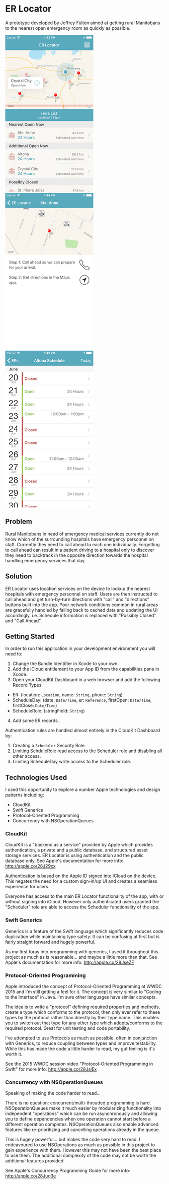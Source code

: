 # ER Locator

A prototype developed by Jeffrey Fulton aimed at getting rural Manitobans to the nearest open emergency room as quickly as possible.

![alt text](./ScreenShotMain.png "ER Locator main screen.")
![alt text](./ScreenShotDetails.png "ER Locator ER details screen.")
![alt text](./ScreenShotSchedule.png "ER Locator scheduling screen.")

## Problem

Rural Manitobans in need of emergency medical services currently do not know which of the surrounding hospitals have emergency personnel on staff. Currently they need to call ahead to each one individually. Forgetting to call ahead can result in a patient driving to a hospital only to discover they need to backtrack in the opposite direction towards the hospital handling emergency services that day.

## Solution

ER Locator uses location services on the device to lookup the nearest hospitals with emergency personnel on staff. Users are then instructed to call ahead and get turn-by-turn directions with "call" and "directions" buttons built into the app. Poor network conditions common in rural areas are gracefully handled by falling back to cached data and updating the UI accordingly. i.e. Schedule information is replaced with "Possibly Closed" and "Call Ahead".

## Getting Started

In order to run this application in your development environment you will need to:

1. Change the Bundle Identifier in Xcode to your own.
2. Add the iCloud entitlement to your App ID from the capabilities pane in Xcode.
3. Open your CloudKit Dashboard in a web browser and add the following Record Types:
  - ER: (location: `Location`, name: `String`, phone: `String`)
  - ScheduleDay: (date: `Date/Time`, er: `Reference`, firstOpen: `Date/Time`, firstClose: `Date/Time`)
  - ScheduleRole: (stringField: `String`)
4. Add some ER records.

Authentication rules are handled almost entirely in the CloudKit Dashboard by:

1. Creating a `Scheduler` Security Role.
2. Limiting SchduleRole read access to the Scheduler role and disabling all other access.
3. Limiting ScheduleDay write access to the Scheduler role.

## Technologies Used

I used this opportunity to explore a number Apple technologies and design patterns including:

- CloudKit
- Swift Generics
- Protocol-Oriented Programming
- Concurrency with NSOperationQueues

### CloudKit

CloudKit is a "backend as a service" provided by Apple which provides authentication, a private and a public database, and structured asset storage services. ER Locator is using authentication and the public database only. See Apple's documentation for more info: http://apple.co/28J29xx

Authentication is based on the Apple ID signed into iCloud on the device. This negates the need for a custom sign-in/up UI and creates a seamless experience for users. 

Everyone has access to the main ER Locator functionality of the app, with or without signing into iCloud. However only authenticated users granted the "Scheduler" role are able to access the Scheduler functionality of the app.

### Swift Generics

Generics is a feature of the Swift language which significantly reduces code duplication while maintaining type safety. It can be confusing at first but is fairly straight forward and hugely powerful.

As my first foray into programming with generics, I used it throughout this project as much as is reasonable... and maybe a little more than that. See Apple's documentation for more info: http://apple.co/28JseZF

### Protocol-Oriented Programming

Apple introduced the concept of Protocol-Oriented Programming at WWDC 2015 and I'm still getting a feel for it. The concept is very similar to "Coding to the Interface" in Java. I'm sure other languages have similar concepts.

The idea is to write a "protocol" defining required properties and methods, create a type which conforms to the protocol, then only ever refer to these types by the protocol rather than directly by their type name. This enables you to switch out that type for any other type which adopts/conforms to the required protocol. Great for unit testing and code portability.

I've attempted to use Protocols as much as possible, often in conjunction with Generics, to reduce coupling between types and improve testability. While this has made the code a little harder to read, my gut feeling is it's worth it.

See the 2015 WWDC session video "Protocol-Oriented Programming in Swift" for more info: http://apple.co/28JslEx

### Concurrency with NSOperationQueues
Speaking of making the code harder to read...

There is no question: concurrent/multi-threaded programming is hard. NSOperationQueues make it much easier by modularizing functionality into independent "operations" which can be run asynchronously and allowing you to define dependencies when one operation cannot start before a different operation completes. NSOperationQueues also enable advanced features like re-prioritizing and cancelling operations already in the queue. 

This is hugely powerful... but makes the code very hard to read. I endeavoured to use NSOperations as much as possible in this project to gain experience with them. However this may not have been the best place to use them. The additional complexity of the code may not be worth the additional features provided. 

See Apple's Concurrency Programming Guide for more info: http://apple.co/28Juq3e

